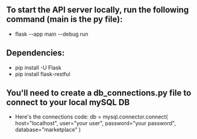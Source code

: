 ## To start the API server locally, run the following command (main is the py file):
- flask --app main --debug run

## Dependencies:
- pip install -U Flask
- pip install flask-restful
    
## You'll need to create a db_connections.py file to connect to your local mySQL DB
- Here's the connections code:
db = mysql.connector.connect(
        host="localhost",
        user="your user",
        password="your password",
        database="marketplace"
    )
